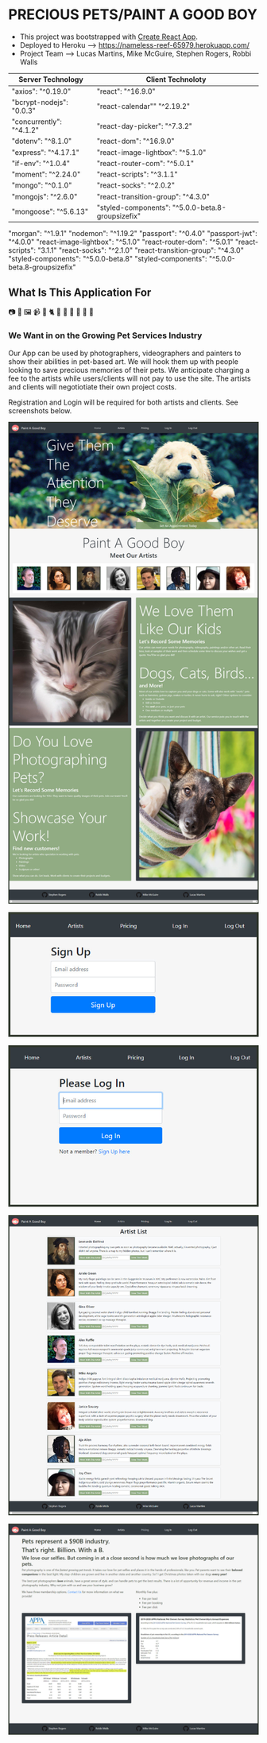 # PRECIOUS PETS/PAINT A GOOD BOY

* This project was bootstrapped with [Create React App](https://github.com/facebook/create-react-app).
* Deployed to Heroku --> <https://nameless-reef-65979.herokuapp.com/>
* Project Team --> Lucas Martins, Mike McGuire, Stephen Rogers, Robbi Walls

Server Technology | Client Technoloty
--------------|-----------------
"axios": "^0.19.0" | "react": "^16.9.0"
"bcrypt-nodejs": "0.0.3" | "react-calendar"" "^2.19.2"
"concurrently": "^4.1.2" | "react-day-picker": "^7.3.2"
"dotenv": "^8.1.0" | "react-dom": "^16.9.0"
"express": "^4.17.1" | "react-image-lightbox": "^5.1.0"
"if-env": "^1.0.4" | "react-router-com": "^5.0.1"
"moment": "^2.24.0" | "react-scripts": "^3.1.1"
"mongo": "^0.1.0"  | "react-socks": "^2.0.2"
"mongojs": "^2.6.0" | "react-transition-group": "^4.3.0"
"mongoose": "^5.6.13" | "styled-components": "^5.0.0-beta.8-groupsizefix"
"morgan": "^1.9.1"
"nodemon": "^1.19.2"
"passport": "^0.4.0"
"passport-jwt": "^4.0.0"
"react-image-lightbox": "^5.1.0"
"react-router-dom": "^5.0.1"
"react-scripts": "3.1.1"
"react-socks": "^2.1.0"
"react-transition-group": "^4.3.0"
"styled-components": "^5.0.0-beta.8"
"styled-components": "^5.0.0-beta.8-groupsizefix"

## What Is This Application For

:camera: :art: :framed_picture: :video_camera:
:dog: :cat2: :horse: :hamster: :rabbit: :snake: :turtle: :tropical_fish:

### We Want in on the Growing Pet Services Industry

Our App can be used by photographers, videographers and painters to show their abilities in pet-based art. We will hook them up with people looking to save precious memories of their pets. We anticipate charging a fee to the artists while users/clients will not pay to use the site. The artists and clients will negotiotiate their own project costs.

Registration and Login will be required for both artists and clients. See screenshots below.

![AppHomePage](client/public/img/other/AppHome.jpg)

![SignUpPage](client/public/img/other/SignUp.jpg)

![LogInPage](client/public/img/other/LogIn.jpg)

![ArtistsPage](client/public/img/other/ArtistPage.jpg)

![PricingPage](client/public/img/other/Pricing.jpg)
